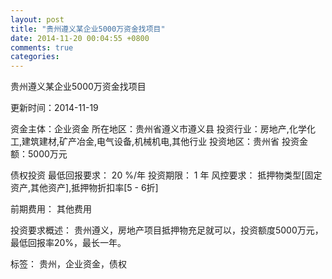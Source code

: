 ```yaml
---
layout: post
title: "贵州遵义某企业5000万资金找项目"
date: 2014-11-20 00:04:55 +0800
comments: true
categories: 
---
```

贵州遵义某企业5000万资金找项目



更新时间：2014-11-19

资金主体：企业资金
所在地区：贵州省遵义市遵义县
投资行业：房地产,化学化工,建筑建材,矿产冶金,电气设备,机械机电,其他行业
投资地区：贵州省
投资金额：5000万元

债权投资
最低回报要求：
                            20 %/年
                                                                                投资期限：
                            1 年
                                                                                                                                        风控要求：
                            抵押物类型[固定资产,其他资产],抵押物折扣率[5 - 6折]

前期费用：
其他费用

投资要求概述：
贵州遵义，房地产项目抵押物充足就可以，投资额度5000万元，最低回报率20%，最长一年。

标签：
贵州，企业资金，债权

